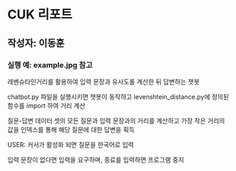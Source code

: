 # CUK 리포트
## 작성자: 이동훈

### 실행 예: example.jpg 참고
<p>레벤슈타인거리를 활용하여 입력 문장과 유사도롤 계산한 뒤 답변하는 챗봇 </p>
<p>chatbot.py 파일을 실행시키면 챗봇이 동작하고 levenshtein_distance.py에 정의된 함수를 import 하여 거리 계산</p>
<p>질문-답변 데이터 셋의 모든 질문과 입력 문장과의 거리를 계산하고 가장 작은 거리의 값을 인덱스를 통해 해당 질문에 대한 답변을 획득</p>
<p>USER: 커서가 활성화 되면 질문을 한국어로 입력</p>
<p>입력 문장이 없다면 입력을 요구하며, 종료를 입력하면 프로그램 중지</p>
